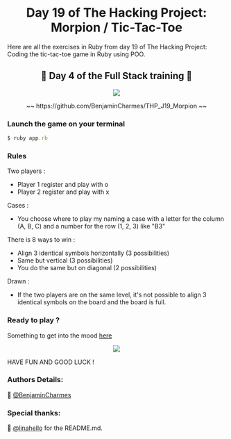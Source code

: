 <h1 align="center">Day 19 of The Hacking Project: Morpion / Tic-Tac-Toe</h1>

Here are all the exercises in Ruby from day 19 of The Hacking Project: Coding the tic-tac-toe game in Ruby using POO.

<h2 align="center">🎉 Day 4 of the Full Stack training 🎉</h2>

<p align="center"><img src="https://media.giphy.com/media/Yj97rLWiH29Hi/giphy.gif"/></p>

<p align="center">~~ https://github.com/BenjaminCharmes/THP_J19_Morpion ~~</p>


### Launch the game on your terminal ###

```ruby
$ ruby app.rb
```

### Rules ###

Two players :
* Player 1 register and play with o
* Player 2 register and play with x

Cases :
* You choose where to play my naming a case with a letter for the column (A, B, C) and a number for the row (1, 2, 3) like "B3"

There is 8 ways to win :
* Align 3 identical symbols horizontally (3 possibilities)
* Same but vertical (3 possibilities)
* You do the same but on diagonal (2 possibilities)

Drawn :
* If the two players are on the same level, it's not possible to align 3 identical symbols on the board and the board is full.

### Ready to play ?  
Something to get into the mood [here](https://www.youtube.com/watch?v=BdLSJAAF-kc)

<p align="center"><img src="https://media1.giphy.com/media/vJfWmEboAQS1YXQe6a/giphy.gif?cid=ecf05e47rsbj6990pm08o46xmmpkovfclz71zbezhn8oslls&rid=giphy.gif&ct=g"/></p>

HAVE FUN AND GOOD LUCK ! 


### Authors Details:

👤 [@BenjaminCharmes](https://github.com/BenjaminCharmes)

### Special thanks:

👤 [@linahello](https://github.com/linahello) for the README.md.